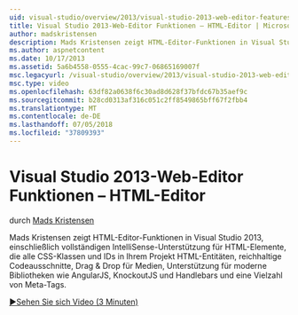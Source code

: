 ```yaml
---
uid: visual-studio/overview/2013/visual-studio-2013-web-editor-features-html-editor
title: Visual Studio 2013-Web-Editor Funktionen – HTML-Editor | Microsoft-Dokumentation
author: madskristensen
description: Mads Kristensen zeigt HTML-Editor-Funktionen in Visual Studio 2013, einschließlich vollständigen IntelliSense-Unterstützung für HTML-Elemente, die alle CSS-Klassen und IDs in Ihrem Projekt...
ms.author: aspnetcontent
ms.date: 10/17/2013
ms.assetid: 5a6b4558-0555-4cac-99c7-06865169007f
msc.legacyurl: /visual-studio/overview/2013/visual-studio-2013-web-editor-features-html-editor
msc.type: video
ms.openlocfilehash: 63df82a0638f6c30ad8d628f37bfdc67b35aef9c
ms.sourcegitcommit: b28cd0313af316c051c2ff8549865bff67f2fbb4
ms.translationtype: MT
ms.contentlocale: de-DE
ms.lasthandoff: 07/05/2018
ms.locfileid: "37809393"
---
```

<a name="visual-studio-2013-web-editor-features---html-editor"></a>Visual Studio 2013-Web-Editor Funktionen – HTML-Editor
====================
durch [Mads Kristensen](https://github.com/madskristensen)

Mads Kristensen zeigt HTML-Editor-Funktionen in Visual Studio 2013, einschließlich vollständigen IntelliSense-Unterstützung für HTML-Elemente, die alle CSS-Klassen und IDs in Ihrem Projekt HTML-Entitäten, reichhaltige Codeausschnitte, Drag & Drop für Medien, Unterstützung für moderne Bibliotheken wie AngularJS, KnockoutJS und Handlebars und eine Vielzahl von Meta-Tags.

[&#9654;Sehen Sie sich Video (3 Minuten)](https://channel9.msdn.com/Blogs/ASP-NET-Site-Videos/visual-studio-2013-web-editor-features-html-editor)
